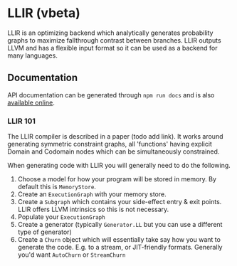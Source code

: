 # LLIR (vbeta)
LLIR is an optimizing backend which analytically generates probability graphs to
maximize fallthrough contrast between branches. LLIR outputs LLVM and has a
flexible input format so it can be used as a backend for many languages.

## Documentation
API documentation can be generated through `npm run docs` and is also [available
online](https://staging.vihan.org/LLIR/docs).

### LLIR 101
The LLIR compiler is described in a paper (todo add link). It works around
generating symmetric constraint graphs, all 'functions' having explicit
Domain and Codomain nodes which can be simultaneously constrained.

When generating code with LLIR you will generally need to do the following.

 1. Choose a model for how your program will be stored in memory. By default
     this is `MemoryStore`.
 2. Create an `ExecutionGraph` with your memory store.
 3. Create a `Subgraph` which contains your side-effect entry & exit points.
     LLIR offers LLVM intrinsics so this is not necessary.
 4. Populate your `ExecutionGraph`
 5. Create a generator (typically `Generator.LL` but you can use a different
     type of generator)
 6. Create a `Churn` object which will essentially take say how you want to
     generate the code. E.g. to a stream, or JIT-friendly formats. Generally
     you'd want `AutoChurn` or `StreamChurn`
